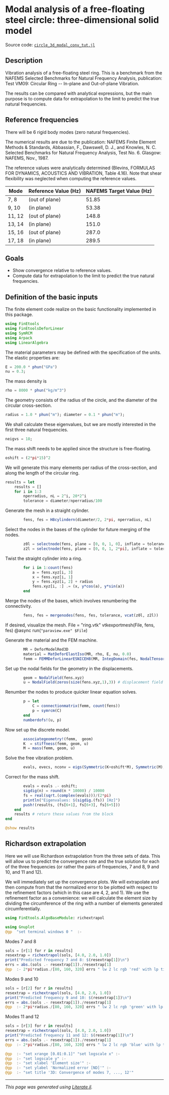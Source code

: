 # Modal analysis of a free-floating steel circle: three-dimensional solid model

Source code: [`circle_3d_modal_conv_tut.jl`](circle_3d_modal_conv_tut.jl)

## Description

Vibration analysis of a free-floating steel ring. This is a
benchmark from the NAFEMS Selected Benchmarks for Natural Frequency Analysis,
publication: Test VM09: Circular Ring --  In-plane and Out-of-plane
Vibration.

The results can be compared with analytical expressions, but the main purpose
is to compute data for extrapolation to the limit to predict the true natural
frequencies.

## Reference frequencies

There will be 6 rigid body modes (zero natural frequencies).

The numerical results are due to the publication:
NAFEMS Finite Element Methods & Standards, Abbassian, F., Dawswell, D. J., and
Knowles, N. C. Selected Benchmarks for Natural Frequency Analysis, Test No.
6. Glasgow: NAFEMS, Nov., 1987.

The reference values were analytically determined (Blevins, FORMULAS FOR
DYNAMICS, ACOUSTICS AND VIBRATION, Table 4.16). Note that shear flexibility
was neglected when computing the reference values.

| Mode       |         Reference Value (Hz)  |  NAFEMS Target Value (Hz) |
| -------   |     -------  |  ------- |
| 7, 8 | (out of plane)   |        51.85          |         52.29  |
| 9, 10 |  (in plane)       |       53.38         |          53.97  |
| 11, 12 |  (out of plane)   |     148.8          |         149.7  |
| 13, 14 |  (in plane)       |     151.0          |         152.4  |
| 15, 16 |  (out of plane)   |     287.0          |         288.3  |
|  17, 18 |  (in plane)      |      289.5         |          288.3  |

## Goals

- Show convergence relative to reference values.
- Compute data for extrapolation to the limit to predict the true natural
  frequencies.

## Definition of the basic inputs

The finite element code realize on the basic functionality implemented in this
package.

````julia
using FinEtools
using FinEtoolsDeforLinear
using SymRCM
using Arpack
using LinearAlgebra
````

The material parameters may be defined with the specification of the units.
The elastic properties are:

````julia
E = 200.0 * phun("GPa")
nu = 0.3;
````

The mass density is

````julia
rho = 8000 * phun("kg/m^3")
````

The geometry consists of the radius of the circle, and the diameter of the
circular cross-section.

````julia
radius = 1.0 * phun("m"); diameter = 0.1 * phun("m");
````

We shall calculate these eigenvalues, but we are mostly interested in the
first three  natural frequencies.

````julia
neigvs = 18;
````

The mass shift needs to be applied since the structure is free-floating.

````julia
oshift = (2*pi*15)^2
````

We will generate this many elements per radius of the cross-section, and along
the length of the circular ring.

````julia
results = let
    results = []
    for i in 1:3
        nperradius, nL = 2^i, 20*2^i
        tolerance = diameter/nperradius/100
````

Generate the mesh in a straight cylinder.

````julia
        fens, fes = H8cylindern(diameter/2, 2*pi, nperradius, nL)
````

Select the nodes in the bases of the cylinder for future merging of the nodes.

````julia
        z0l = selectnode(fens, plane = [0, 0, 1, 0], inflate = tolerance)
        z2l = selectnode(fens, plane = [0, 0, 1, 2*pi], inflate = tolerance)
````

Twist the straight cylinder into a ring.

````julia
        for i in 1:count(fens)
            a = fens.xyz[i, 3]
            x = fens.xyz[i, 1]
            y = fens.xyz[i, 2] + radius
            fens.xyz[i, :] .= (x, y*cos(a), y*sin(a))
        end
````

Merge the nodes of the bases, which involves renumbering the connectivity.

````julia
        fens, fes = mergenodes(fens, fes, tolerance, vcat(z0l, z2l))
````

If desired, visualize the mesh.
File = "ring.vtk"
vtkexportmesh(File, fens, fes)
@async run(`"paraview.exe" $File`)

Generate the material and the FEM machine.

````julia
        MR = DeforModelRed3D
        material = MatDeforElastIso(MR, rho, E, nu, 0.0)
        femm = FEMMDeforLinearESNICEH8(MR, IntegDomain(fes, NodalTensorProductRule(3)), material)
````

Set up the nodal fields for the geometry in the displacements.

````julia
        geom = NodalField(fens.xyz)
        u = NodalField(zeros(size(fens.xyz,1),3)) # displacement field
````

Renumber the nodes to produce quicker linear equation solves.

````julia
        p = let
            C = connectionmatrix(femm, count(fens))
            p = symrcm(C)
        end
        numberdofs!(u, p)
````

Now set up the discrete model.

````julia
        associategeometry!(femm,  geom)
        K  = stiffness(femm, geom, u)
        M = mass(femm, geom, u)
````

Solve the free vibration problem.

````julia
        evals, evecs, nconv = eigs(Symmetric(K+oshift*M), Symmetric(M); nev=neigvs, which=:SM, explicittransform = :none)
````

Correct for the mass shift.

````julia
        evals = evals .- oshift;
        sigdig(n) = round(n * 10000) / 10000
        fs = real(sqrt.(complex(evals)))/(2*pi)
        println("Eigenvalues: $(sigdig.(fs)) [Hz]")
        push!(results, (fs[6+1], fs[6+3], fs[6+5]))
    end
    results # return these values from the block
end

@show results
````

## Richardson extrapolation

Here we will use Richardson extrapolation from the three sets of data. This
will allow us to predict the convergence rate and the true solution for each
of the three frequencies (or rather the pairs of frequencies, 7 and 8, 9 and
10, and 11 and 12).

We will immediately set up the convergence plots. We will extrapolate and then
compute from that the normalized error to be plotted with respect to the
refinement factors (which in this case are 4, 2, and 1). We use the
refinement factor as a convenience: we will calculate the element size by
dividing the circumference of the ring with a number of elements generated
circumferentially.

````julia
using FinEtools.AlgoBaseModule: richextrapol

using Gnuplot
@gp  "set terminal windows 0 "  :-
````

Modes 7 and 8

````julia
sols = [r[1] for r in results]
resextrap = richextrapol(sols, [4.0, 2.0, 1.0])
print("Predicted frequency 7 and 8: $(resextrap[1])\n")
errs = abs.(sols .- resextrap[1])./resextrap[1]
@gp  :- 2*pi*radius./[80, 160, 320] errs " lw 2 lc rgb 'red' with lp title 'Mode 7, 8' "  :-
````

Modes 9 and 10

````julia
sols = [r[2] for r in results]
resextrap = richextrapol(sols, [4.0, 2.0, 1.0])
print("Predicted frequency 9 and 10: $(resextrap[1])\n")
errs = abs.(sols .- resextrap[1])./resextrap[1]
@gp  :- 2*pi*radius./[80, 160, 320] errs " lw 2 lc rgb 'green' with lp title 'Mode 9, 10' "  :-
````

Modes 11 and 12

````julia
sols = [r[3] for r in results]
resextrap = richextrapol(sols, [4.0, 2.0, 1.0])
print("Predicted frequency 11 and 12: $(resextrap[1])\n")
errs = abs.(sols .- resextrap[1])./resextrap[1]
@gp  :- 2*pi*radius./[80, 160, 320] errs " lw 2 lc rgb 'blue' with lp title 'Mode 11, 12' "  :-

@gp  :- "set xrange [0.01:0.1]" "set logscale x" :-
@gp  :- "set logscale y" :-
@gp  :- "set xlabel 'Element size'" :-
@gp  :- "set ylabel 'Normalized error [ND]'" :-
@gp  :- "set title '3D: Convergence of modes 7, ..., 12'"
````

---

*This page was generated using [Literate.jl](https://github.com/fredrikekre/Literate.jl).*

